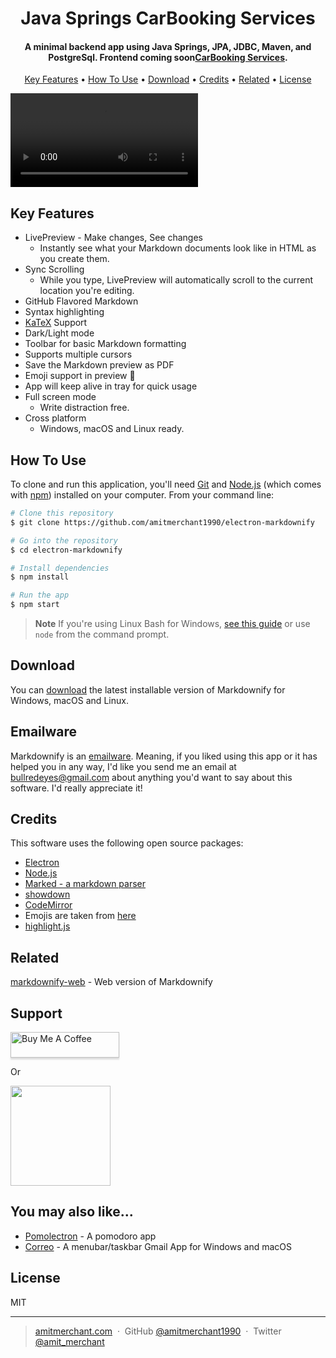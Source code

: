 # 
<h1 align="center">
<!--   <br>
  <img src="=" alt="CarBooking" width="200">
  <br> -->
  Java Springs CarBooking Services 
  <br>
</h1>

<h4 align="center">A minimal backend app using Java Springs, JPA, JDBC, Maven, and PostgreSql. Frontend coming soon<a href="" target="_blank">CarBooking Services</a>.</h4>

<!-- <p align="center">
  <a href="https://badge.fury.io/js/electron-markdownify">
    <img src="https://badge.fury.io/js/electron-markdownify.svg"
         alt="Gitter">
  </a>
  <a href="https://gitter.im/amitmerchant1990/electron-markdownify"><img src="https://badges.gitter.im/amitmerchant1990/electron-markdownify.svg"></a>
  <a href="https://saythanks.io/to/bullredeyes@gmail.com">
      <img src="https://img.shields.io/badge/SayThanks.io-%E2%98%BC-1EAEDB.svg">
  </a>
  <a href="https://www.paypal.me/AmitMerchant">
    <img src="https://img.shields.io/badge/$-donate-ff69b4.svg?maxAge=2592000&amp;style=flat">
  </a>
</p> -->

<p align="center">
  <a href="#key-features">Key Features</a> •
  <a href="#how-to-use">How To Use</a> •
  <a href="#download">Download</a> •
  <a href="#credits">Credits</a> •
  <a href="#related">Related</a> •
  <a href="#license">License</a>
</p>

![screenshot](https://raw.githubusercontent.com/vanessadixon1/CarBookingServices/blob/main/src/main/resources/static/Recording%20%232.mp4)

## Key Features

* LivePreview - Make changes, See changes
    - Instantly see what your Markdown documents look like in HTML as you create them.
* Sync Scrolling
    - While you type, LivePreview will automatically scroll to the current location you're editing.
* GitHub Flavored Markdown
* Syntax highlighting
* [KaTeX](https://khan.github.io/KaTeX/) Support
* Dark/Light mode
* Toolbar for basic Markdown formatting
* Supports multiple cursors
* Save the Markdown preview as PDF
* Emoji support in preview :tada:
* App will keep alive in tray for quick usage
* Full screen mode
    - Write distraction free.
* Cross platform
    - Windows, macOS and Linux ready.

## How To Use

To clone and run this application, you'll need [Git](https://git-scm.com) and [Node.js](https://nodejs.org/en/download/) (which comes with [npm](http://npmjs.com)) installed on your computer. From your command line:

```bash
# Clone this repository
$ git clone https://github.com/amitmerchant1990/electron-markdownify

# Go into the repository
$ cd electron-markdownify

# Install dependencies
$ npm install

# Run the app
$ npm start
```

> **Note**
> If you're using Linux Bash for Windows, [see this guide](https://www.howtogeek.com/261575/how-to-run-graphical-linux-desktop-applications-from-windows-10s-bash-shell/) or use `node` from the command prompt.


## Download

You can [download](https://github.com/amitmerchant1990/electron-markdownify/releases/tag/v1.2.0) the latest installable version of Markdownify for Windows, macOS and Linux.

## Emailware

Markdownify is an [emailware](https://en.wiktionary.org/wiki/emailware). Meaning, if you liked using this app or it has helped you in any way, I'd like you send me an email at <bullredeyes@gmail.com> about anything you'd want to say about this software. I'd really appreciate it!

## Credits

This software uses the following open source packages:

- [Electron](http://electron.atom.io/)
- [Node.js](https://nodejs.org/)
- [Marked - a markdown parser](https://github.com/chjj/marked)
- [showdown](http://showdownjs.github.io/showdown/)
- [CodeMirror](http://codemirror.net/)
- Emojis are taken from [here](https://github.com/arvida/emoji-cheat-sheet.com)
- [highlight.js](https://highlightjs.org/)

## Related

[markdownify-web](https://github.com/amitmerchant1990/markdownify-web) - Web version of Markdownify

## Support

<a href="https://www.buymeacoffee.com/5Zn8Xh3l9" target="_blank"><img src="https://www.buymeacoffee.com/assets/img/custom_images/purple_img.png" alt="Buy Me A Coffee" style="height: 41px !important;width: 174px !important;box-shadow: 0px 3px 2px 0px rgba(190, 190, 190, 0.5) !important;-webkit-box-shadow: 0px 3px 2px 0px rgba(190, 190, 190, 0.5) !important;" ></a>

<p>Or</p> 

<a href="https://www.patreon.com/amitmerchant">
	<img src="https://c5.patreon.com/external/logo/become_a_patron_button@2x.png" width="160">
</a>

## You may also like...

- [Pomolectron](https://github.com/amitmerchant1990/pomolectron) - A pomodoro app
- [Correo](https://github.com/amitmerchant1990/correo) - A menubar/taskbar Gmail App for Windows and macOS

## License

MIT

---

> [amitmerchant.com](https://www.amitmerchant.com) &nbsp;&middot;&nbsp;
> GitHub [@amitmerchant1990](https://github.com/amitmerchant1990) &nbsp;&middot;&nbsp;
> Twitter [@amit_merchant](https://twitter.com/amit_merchant)

